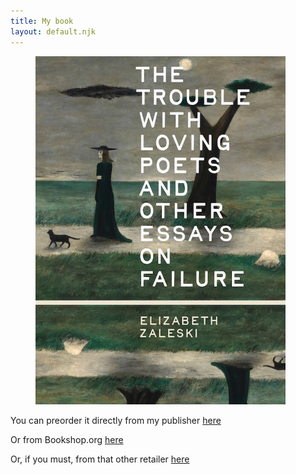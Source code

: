 ```yaml
---
title: My book
layout: default.njk
---
```


<figure class="image">
  <img src="/assets/images/trouble-book.jpg" alt="Book cover for The Trouble with Loving Poets and Other Essays on Failure" width="400" height="557"/>
</figure>

You can preorder it directly from my publisher [here](https://beltpublishing.com/products/the-trouble-with-loving-poets)

Or from Bookshop.org [here](https://bookshop.org/p/books/the-trouble-with-loving-poets-and-other-essays-on-failure/e7a6dd35a31b3fc6?ean=9781540270146&next=t&)

Or, if you must, from that other retailer [here](https://www.amazon.com/Trouble-Loving-Poets-Essays-Failure/dp/1540270149)
